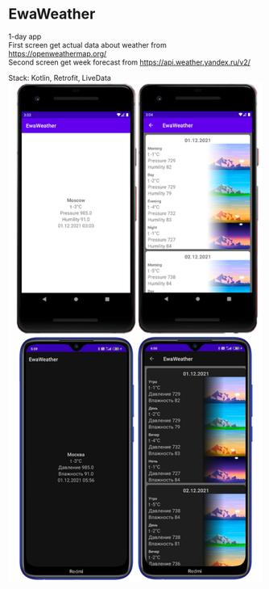 # EwaWeather
1-day app  
First screen get actual data about weather from https://openweathermap.org/  
Second screen get week forecast from https://api.weather.yandex.ru/v2/

Stack: Kotlin, Retrofit, LiveData
![Image alt](https://raw.githubusercontent.com/eloev/EwaWeather/master/image/preview.png)
